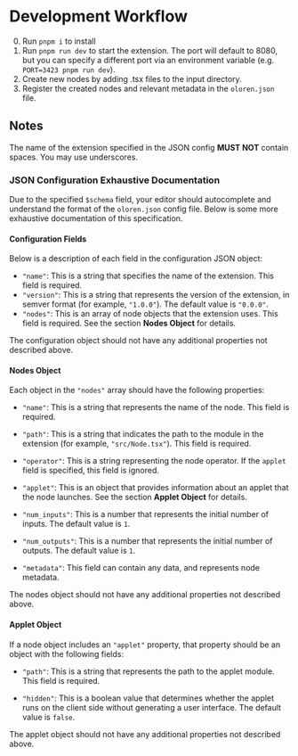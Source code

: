 # Development Workflow

0. Run `pnpm i` to install
1. Run `pnpm run dev` to start the extension. The port will default to 8080, but you can specify a different port via an environment variable (e.g. `PORT=3423 pnpm run dev`).
2. Create new nodes by adding .tsx files to the input directory.
3. Register the created nodes and relevant metadata in the `oloren.json` file.

## Notes

The name of the extension specified in the JSON config **MUST NOT** contain spaces. You may use underscores.

### JSON Configuration Exhaustive Documentation

Due to the specified `$schema` field, your editor should autocomplete and understand the format of the `oloren.json` config file. Below is some more exhaustive documentation of this specification.

#### Configuration Fields

Below is a description of each field in the configuration JSON object:

- `"name"`: This is a string that specifies the name of the extension. This field is required.
- `"version"`: This is a string that represents the version of the extension, in semver format (for example, `"1.0.0"`). The default value is `"0.0.0"`.
- `"nodes"`: This is an array of node objects that the extension uses. This field is required. See the section **Nodes Object** for details.

The configuration object should not have any additional properties not described above.

#### Nodes Object

Each object in the `"nodes"` array should have the following properties:

- `"name"`: This is a string that represents the name of the node. This field is required.

- `"path"`: This is a string that indicates the path to the module in the extension (for example, `"src/Node.tsx"`). This field is required.

- `"operator"`: This is a string representing the node operator. If the `applet` field is specified, this field is ignored.

- `"applet"`: This is an object that provides information about an applet that the node launches. See the section **Applet Object** for details.

- `"num_inputs"`: This is a number that represents the initial number of inputs. The default value is `1`.

- `"num_outputs"`: This is a number that represents the initial number of outputs. The default value is `1`.

- `"metadata"`: This field can contain any data, and represents node metadata.

The nodes object should not have any additional properties not described above.

#### Applet Object

If a node object includes an `"applet"` property, that property should be an object with the following fields:

- `"path"`: This is a string that represents the path to the applet module. This field is required.

- `"hidden"`: This is a boolean value that determines whether the applet runs on the client side without generating a user interface. The default value is `false`.

The applet object should not have any additional properties not described above.
